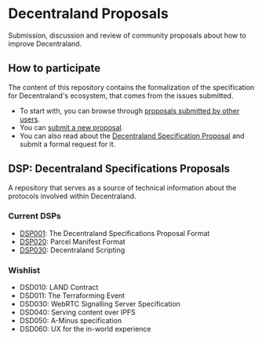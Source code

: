 # Decentraland Proposals

Submission, discussion and review of community proposals about how to improve Decentraland.

## How to participate

The content of this repository contains the formalization of the specification for Decentraland's ecosystem, that comes from the issues submitted.

* To start with, you can browse through [proposals submitted by other users](https://github.com/decentraland/proposals/issues).
* You can [submit a new proposal](https://github.com/decentraland/proposals/issues/new).
* You can also read about the [Decentraland Specification Proposal](dsp/0001.mediawiki) and submit a formal request for it.

## DSP: Decentraland Specifications Proposals

A repository that serves as a source of technical information about the
protocols involved within Decentraland.

### Current DSPs

* [DSP001](dsp/0001.mediawiki): The Decentraland Specifications Proposal Format
* [DSP020](dsp/0020.mediawiki): Parcel Manifest Format
* [DSP030](dsp/0030.md): Decentraland Scripting

### Wishlist

* DSD010: LAND Contract
* DSD011: The Terraforming Event
* DSD030: WebRTC Signalling Server Specification
* DSD040: Serving content over IPFS
* DSD050: A-Minus specification
* DSD060: UX for the in-world experience
